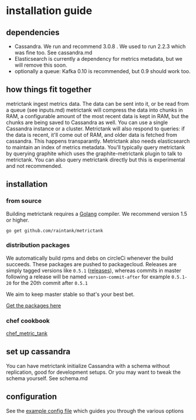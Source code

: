 # installation guide

## dependencies

* Cassandra. We run and recommend 3.0.8 .  We used to run 2.2.3 which was fine too. See cassandra.md
* Elasticsearch is currently a dependency for metrics metadata, but we will remove this soon.
* optionally a queue: Kafka 0.10 is recommended, but 0.9 should work too.

## how things fit together

metrictank ingest metrics data. The data can be sent into it, or be read from a queue (see inputs.md)
metrictank will compress the data into chunks in RAM, a configurable amount of the most recent data
is kept in RAM, but the chunks are being saved to Cassandra as well.  You can use a single Cassandra
instance or a cluster.  Metrictank will also respond to queries: if the data is recent, it'll come out of
RAM, and older data is fetched from cassandra.  This happens transparantly.
Metrictank also needs elasticsearch to maintain an index of metrics metadata.
You'll typically query metrictank by querying graphite which uses the graphite-metrictank plugin to talk
to metrictank.  You can also query metrictank directly but this is experimental and not recommended.


## installation

### from source

Building metrictank requires a [Golang](https://golang.org/) compiler.
We recommend version 1.5 or higher.

```
go get github.com/raintank/metrictank
```

### distribution packages

We automatically build rpms and debs on circleCi whenever the build succeeds.
These packages are pushed to packagecloud.
Releases are simply tagged versions like `0.5.1` ([releases](https://github.com/raintank/metrictank/releases)),
whereas commits in master following a release will be named `version-commit-after` for example `0.5.1-20` for
the 20th commit after `0.5.1`

We aim to keep master stable so that's your best bet.

[Get the packages here](https://packagecloud.io/app/raintank/raintank/search?filter=all&q=metrictank&dist=)

### chef cookbook

[chef_metric_tank](https://github.com/raintank/chef_metric_tank)

## set up cassandra

You can have metrictank initialize Cassandra with a schema without replication, good for development setups.
Or you may want to tweak the schema yourself. See schema.md

## configuration

See the [example config file](https://github.com/raintank/metrictank/blob/master/metrictank-sample.ini) which guides you through the various options
